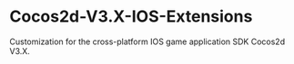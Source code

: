 # Cocos2d-V3.X-IOS-Extensions
Customization for the cross-platform IOS game application SDK Cocos2d V3.X.
